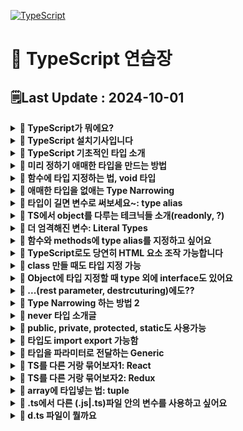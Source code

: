 [![TypeScript](https://img.shields.io/badge/typescript-%23007ACC.svg?style=for-the-badge&logo=typescript&logoColor=white)](https://github.com/MinSungJe/Web_Prac)
# 📝 TypeScript 연습장
## 🗒️Last Update : 2024-10-01
<details>
<summary><b>🤔 TypeScript가 뭐에요?</b></summary>

- JavaScript + Type부분 업그레이드 => TypeScript
    - Dynamic typing을 지원하는 JS에서 type을 엄격하게 체크하도록 변경
        1. 타입 관련 에러를 잡아줌
        2. 에러의 퀄리티가 좋아짐
- JS 문법 그대로 TS에서 사용가능
</details>

<details>
<summary><b>🤔 TypeScript 설치기사입니다</b></summary>

- HTML/CSS/JavaScript
    1. nodejs 설치
    2. VScode 에디터 준비
    3. 터미널 열고 <code>npm install -g typescript</code>
    4. 코드짤 폴더 만들고 에디터로 폴더 오픈
    5. <code>어쩌구.ts</code> 파일 생성 후 코드 작성
    6. <code>tsconfig.json</code> 생성 후 내용 작성
        ```json
        {
            "compilerOptions": {

                "target": "es5", // 'es3', 'es5', 'es2015', 'es2016', 'es2017','es2018', 'esnext' 가능
                "module": "commonjs", //무슨 import 문법 쓸건지 'commonjs', 'amd', 'es2015', 'esnext'
                // -------------- 보통은 여기까지 --------------
                "allowJs": true, // js 파일들 ts에서 import해서 쓸 수 있는지 
                "checkJs": true, // 일반 js 파일에서도 에러체크 여부 
                "jsx": "preserve", // tsx 파일을 jsx로 어떻게 컴파일할 것인지 'preserve', 'react-native', 'react'
                "declaration": true, //컴파일시 .d.ts 파일도 자동으로 함께생성 (현재쓰는 모든 타입이 정의된 파일)
                "outFile": "./", //모든 ts파일을 js파일 하나로 컴파일해줌 (module이 none, amd, system일 때만 가능)
                "outDir": "./", //js파일 아웃풋 경로바꾸기
                "rootDir": "./", //루트경로 바꾸기 (js 파일 아웃풋 경로에 영향줌)
                "removeComments": true, //컴파일시 주석제거 

                "strict": true, //strict 관련, noimplicit 어쩌구 관련 모드 전부 켜기
                "noImplicitAny": true, //any타입 금지 여부
                "strictNullChecks": true, //null, undefined 타입에 이상한 짓 할시 에러내기 
                "strictFunctionTypes": true, //함수파라미터 타입체크 강하게 
                "strictPropertyInitialization": true, //class constructor 작성시 타입체크 강하게
                "noImplicitThis": true, //this 키워드가 any 타입일 경우 에러내기
                "alwaysStrict": true, //자바스크립트 "use strict" 모드 켜기

                "noUnusedLocals": true, //쓰지않는 지역변수 있으면 에러내기
                "noUnusedParameters": true, //쓰지않는 파라미터 있으면 에러내기
                "noImplicitReturns": true, //함수에서 return 빼먹으면 에러내기 
                "noFallthroughCasesInSwitch": true, //switch문 이상하면 에러내기 
            }
        }
        ```
    7. 터미널켜서 <code>tsc -w</code> 입력
        - 브라우저는 무조건 js만 읽을 수 있음
        - 해당 명령어는 ts파일을 js파일로 자동변환해주는 명령어임(컴파일)
        - 컴파일 옵션은 tsconfig.json에서 설정가능
    8. 변환된 js파일을 html에 적용
- React
    - 기존 React 프로젝트에 설치(에러 발생할 수 있음)
        <code>npm install --save typescript @types/node @types/react @types/react-dom @types/jest</code>
    - 그냥 처음부터 React 프로젝트 새로 만들기
        <code>npx create-react-app my-app --template typescript</code>
- Vue
    1. 터미널 열고 <code>vue add typescript</code> -> 라이브러리 설치
    2. vue 파일에서 타입스크립트를 쓰려면 lang 옵션을 켜두고 쓰면 됨
        ```html
        <script lang="ts">
            ...
        </script>
        ```
</details>

<details>
<summary><b>🤔 TypeScript 기초적인 타입 소개</b></summary>

- <b>TypeScript에서는 변수에 타입 지정 가능 = 변수에 실드씌우는 것임</b>
    - <code>변수명 :타입명</code>
        ```ts
        let 이름 :string = 'Min';
        let 나이 :number = 25;
        let 결혼여부 :boolean = false;
        let 널 :null = null;
        let 언디파인드 :undefined = undefined;
        let 회원들: string[] = ['Min', 'Kim']
        let 회원정보:{name: string, age: number} = { name: 'Min', age: 25 }
        ```
    - 장점: 타입이 실수로 변경될 때 에러 내줌
    - 사실.. TypeScript에서 타입지정은 원래 자동으로 됨 -> 타입지정 문법 생략가능
</details>

<details>
<summary><b>🤔 미리 정하기 애매한 타입을 만드는 방법</b></summary>

- ❗<b>Union Type</b>
    - 타입에 |(or) 기호 사용해서 새로운 타입을 만들 수 있음(가변적인 타입)
        ```ts
        let 회원 :number | string = 123;
        let 어레이 :(number|string)[] = [1, '2', 3]
        let 오브젝트 :{a : string|number} = {a : '123'}
        ```
- ❗<b>any Type</b>
    - 모든 자료형을 허용하는 타입(타입실드 해제)
        ```ts
        let 아무거나 :any;
        ```
- ❗<b>unknown Type</b>
    - 모든 자료형을 허용하는 타입2, 하지만 unknown이라는 타입을 부여함
    - 무조건 타입실드를 해제하는게 아니라 any보다 안전성 있음
        ```ts
        let 아무거나2 :unknown;
        ```
</details>

<details>
<summary><b>🤔 함수에 타입 지정하는 법, void 타입</b></summary>

- ❗<b>함수는 파라미터, return값에 타입을 지정할 수 있음</b>
    ```ts
    function 함수(x: 파라미터타입1, y: 파라미터타입2): 리턴타입 {
        return 리턴타입의 자료
    }
    함수(파라미터타입1의 자료형, 파라미터타입2의 자료형)
    ```
- 타입 지정된 파라미터는 함수쓸때 필수로 들어가야 함
    - ❗<b>파라미터가 옵션일 경우 ?을 이용해 옵션으로 선언 가능</b>
        - 들어올 수 있다~란 뜻이긴 한데 ❗<b>정확히는 union 타입으로 undefined랑 결합된거랑 똑같음</b>
        - 함수 파라미터 뿐만 아니라 object내 키값에도 ?를 사용할 수 있음
            ```ts
            function 내함수(x? :number) { 
                
            }
            내함수(); //가능
            내함수(2); //가능

            // 위 함수는 아래 함수랑 똑같은 함수임
            function 내함수(x :number|undefined) {

            }
            ```
- 함수에서 어떤 값을 return하지 않는 함수의 경우 return값 타입에 void 지정 가능
    - 실수로 return 하는 것을 막아줄 수 있음
        ```ts
        function 내함수(x :number) :void { 
            return x * 2 // void인데 뭔가 return하려고 하니까 여기서 에러남 
        }
        ```
</details>

<details>
<summary><b>🤔 애매한 타입을 없애는 Type Narrowing</b></summary>

- ❗<b>어떤 변수가 타입이 아직 불확실하면 if문 등으로 Narrowing 해줘야 조작 가능!</b>
    - 예를 들어 애매한 타입에 조작을 하는 경우가 있음
        ```ts
        function 내함수(x :number | string){
            return x + 1 // Error! 
            // number|string 이라는 타입엔 number를 더할 수 없기 때문
        }
        ```
- Narrowing 방법은 다음과 같음
    - 그냥 현재 변수의 타입이 뭔지 특정지을 수 있기만 하면 다 인정해줌
        - <code>if (typeof 변수 === '타입명') {}</code>
            - TS에선 함수 안에서 if문 쓸때 마지막 else문 없으면 에러날 수 있음
        - <code>속성명 in 오브젝트자료</code>
        - <code>인스턴스 instanceof 부모class</code>
    - 아니면 assertion 문법(타입 덮어쓰기)
        1. Narrowing 할 때 씀: 타입을 변경할 때 쓰는게 아님, 에러남
        2. 무슨 타입이 들어올지 100% 확실할 때 쓰셈
        3. 대표적인 사용처
            - 왜 타입에러가 나는지 정말 모르겠는 상황에 임시 에러해결용
            - 내가 어떤 타입이 들어올지 정말 확실하게 알고 있는데 컴파일러 에러가 방해할 때
        - 사용법: <code>변수 as 타입명</code>
        - 옛날 as문법: <code>&lt;number&gt;이름</code>: html 태그랑 헷갈려서 안 씀
</details>

<details>
<summary><b>🤔 타입이 길면 변수로 써보세요~: type alias</b></summary>

- ❗<b>타입이 너무 길면 변수에 담아쓸 수 있음 => type alias(=별명)</b>
    - type 변수 작명 관습: 일반 변수랑 차이점을 만들기 위해 영어 대문자로 시작
        ```ts
        type Animal = string | number | undefined;
        let 동물 :Animal;
        ```
    - object 타입도 저장 가능
        ```ts
        type 사람 = {
            name : string,
            age : number,
        }

        let teacher :사람 = { name : 'john', age : 20 } 
        ```
    - type 키워드 여러 개를 합칠 수 있음
        - 일반적인 방법으로 <code>|</code>(or) 연산자 활용
            ```ts
            type Name = string;
            type Age = number;
            type NewOne = Name | Age; 
            ```
        - object에 지정한 타입의 경우에도 합치기(=extend) 가능: <code>&</code>(and) 연산자 활용
            ```ts
            type PositionX = { x: number };
            type PositionY = { y: number };
            type XandY = PositionX & PositionY
            let 좌표 :XandY = { x : 1, y : 2 }
            ```
    - type 키워드는 재정의 불가
        ```ts
        type Name = string;
        type Name = number; // 에러남
        ```
</details>

<details>
<summary><b>🤔 TS에서 object를 다루는 테크닉들 소개(readonly, ?)</b></summary>

- readonly
    - const 자료는 원래 재할당이 불가능한 자료임
    - 하지만 const로 object를 선언하면 그 안의 값을 변경하는 걸 막지 않음
    - 이걸 막는 키워드: <code>readonly</code>
        ```ts
        type User = {
            readonly name : string,
        }

        let 유저: User = {
            name : '민성제'
        }

        유저.name = '성민제' // readonly라서 에러남
        ```
- ?
    - 함수 파라미터랑 비슷하게 object의 키값에도 ?를 사용할 수 있음
    - <code>타입?</code> = <code>타입 | undefined</code>
        ```ts
        type Square = {
            color? : string,
            width : number,
        }

        let 네모2 :Square = { 
            width : 100 
        }
        ```
</details>

<details>
<summary><b>🤔 더 엄격해진 변수: Literal Types</b></summary>

- 특정한 값만 넣을 수 있는 타입을 만들 수 있음!: Literal Types
- 사용법
    ```ts
    let 이름: 'MinSungJe';
    ```
- 쓰는 이유
    - 변수가 뭐가 들어올지 더 엄격하게 관리 가능
    - VSCode의 기능에 의해 자동완성 가능
    - const 변수의 업그레이드 버전이라고 볼 수 있음
        - const 변수는 값을 바꿀 수 없지만, 다른 옵션을 부여할 수 없음
        - Literal Type은 |(or) 연산자의 사용이 가능하므로 옵션부여 가능
            ```ts
            let 방향: 'left' | 'right';
            방향 = 'left'; // left 또는 right만 가능(옵션 부여)
            ```
- Literal Type은 함수 파라미터에도 당연히 사용가능
    - 이 때, 변수처럼 쓸 수 있다해서 ❗<b>함수 파라미터에 해당 타입을 맞추라고 한거지 해당 자료를 넣으라고 한 게 아니란 거에 유의!</b>
        ```ts
        var 자료 = {
            name : 'kim'
        }

        function 내함수(a : 'kim') {}
        
        // 에러남, 'kim'이라는 타입만 받는데 string을 넣었기 때문
        내함수(자료.name)
        ```
    - 이에 대한 해결책으로는 3가지가 있음
        1. object 만들 때 object안의 요소에 대한 타입 미리 정하기
        2. assertion을 써서 강제로 타입부여
        3. <code>as const</code>를 object에 붙이기
        - ❗<b><code>as const</code>는 object를 마치 const처럼 절대 변경할 수 없는 값으로 박제</b>하는 효과임
            1. object내 key값들의 타입을 value(Literal Type)로 바꿔줌
            2. object 안에 있는 모든 속성을 readonly로 바꿔줌(변경하면 에러)
                ```ts
                var 자료 = {
                    name : 'kim'
                } as const; // as const 추가

                function 내함수(a : 'kim') {}
                내함수(자료.name) // 에러 안남
                ```
</details>

<details>
<summary><b>🤔 함수와 methods에 type alias를 지정하고 싶어요</b></summary>

- function type도 type alias로 저장이 가능함
    ```ts
    type NumOut = (x: number, y: number ) => number;
    ```
- 저장된 function type을 사용하고 싶다면 함수선언식이 아닌 함수표현식으로 함수를 작성해야 함
    ```ts
    type NumOut = (x: number, y: number ) => number;
    function Numout() { return x+y } // 함수선언식, type alias 적용 불가능
    let 함수이름작명: NumOut = function(x,y){
        return x + y
    } // 함수표현식
    ```
- methods(오브젝트 안 함수) 안에도 타입지정 가능
    ```ts
    type Member = {
        name : string,
        age : number,
        plusOne : ( x :number ) => number,
        changeName : () => void
    }

    let 회원정보: Member = {
        name : 'kim',
        age : 30,
        plusOne (x){
            return x + 1
        },
        changeName : () => {
            console.log('안녕')
        }
    }
    
    회원정보.plusOne(1);
    회원정보.changeName();
    ```
</details>

<details>
<summary><b>🤔 TypeScript로도 당연히 HTML 요소 조작 가능합니다</b></summary>

- TS는 JS에 type을 더한 것 뿐이므로 당연히 JS처럼 HTML 요소를 다룰 수 있음
- 근데 JS 쓰듯이 그냥 쓰면 에러남
    - <code>querySelector()</code>로 찾은 요소는 해당하는 요소가 없을 수 있기 때문에 type이 <code>Element|null</code>인 Union Type임
    - 근데 <b>요소를 조작하려면 Union 타입이 아닌 Element 타입으로 Narrowing 시켜야 함!</b>
        ```ts
        let 제목 = document.querySelector('#title');
        제목.innerHTML = '반갑소' // 에러, Narrowing 필요
        ```
- HTML 조작 시 narrowing 과정 5가지
    1. <code>제목 != null</code>로 narrowing
        ```ts
        let 제목 = document.querySelector('#title');
        if (제목 != null) {
            제목.innerHTML = '반갑소'
        }
        ```
    2. ❗<b><code>instanceof</code>로 narrowing</b>: 더 좋은 방법임
        ```ts
        let 제목 = document.querySelector('#title');
        if (제목 instanceof HTMLElement) { // 해당 클래스의 instance인지 확인하는 키워드
            제목.innerHTML = '반갑소'
        }
        ```
    3. assertion으로 사기치기
        ```ts
        let 제목 = document.querySelector('#title') as HTMLElement;
        제목.innerHTML = '반갑소'
        ```
    4. optional chaining 연산자: 왼쪽에 있는 object 자료 안에 .innerHTML이 있으면 그거 쓰고 없으면 undefined 남겨주세요~
        ```ts
        let 제목 = document.querySelector('#title');
        if (제목?.innerHTML != undefined) { // optional chaining
            제목.innerHTML = '반갑소'
        }
        ```
    5. 그냥 tsconfig의 strict 설정 false로 끄기
- HTML 조작 시 주의점
    - ❗<b>HTML 요소를 <code>instanceof</code>로 narrowing 할 때 해당 태그에 맞는 상세타입으로 narrowing 해줘야함!</b>
        - a -> HTMLAnchorElement
        - img -> HTMLImageElement
        - h4 -> HTMLHeadingElement
        - 기타등등..
    - 이벤트리스너 붙일 때 optional chaining 신문법 사용 가능
        ```ts
        let 버튼 = document.getElementById('button');

        // 버튼에 addEventListener 있으면 붙여주고 없으면 undefined로 남겨줘
        버튼?.addEventListener('click', function(){
            console.log('안녕')
        }) 
        ```
</details>

<details>
<summary><b>🤔 class 만들 때도 타입 지정 가능</b></summary>

- class 필드 타입 지정 가능
- 필드 값에 미리 선언해둬야 constructor에서 사용 가능
- Prototype 함수(필드와 똑같은 위치에서 선언)에 타입지정 가능
- 당연히 함수 관련된 rest parameter, default parameter 사용 가능
    ```ts
    class Person {
        data: number = 0 // 필드 타입 지정 가능
        name: string; // 필드값에 미리 선언해둬야 constructor 사용 가능
        constructor(파라미터: string) { // 파라미터에도 타입지정 가능
            this.name = 파라미터
        }

        // 프로토타입 함수에도 타입지정 가능
        함수(a: string): void {
            console.log('프로토타입 함수임: '+a)
        }
    }

    let 사람1 = new Person('Min')
    let 사람2 = new Person('Sung')
    사람1.함수('테스트')
    ```
</details>

<details>
<summary><b>🤔 Object에 타입 지정할 때 type 외에 interface도 있어요</b></summary>

- Object에 타입 지정할 때 type 말고도 class처럼 interface를 이용해 지정할 수 있음
    ```js
    // class 선언하듯 interface로 타입선언
    interface Square {
        color: string,
        width: number
    }
    let 네모: Square = {color: 'red', width: 100}
    ```
- ❗<b>interface 장점: extends로 복사가능!</b>
    ```ts
    interface Student {
        name: string
    }
    interface Teacher extends Student {
        age: number
    }

    let 학생: Student = { name: 'Min' }
    let 선생: Teacher = { name: 'Min', age: 20 }
    ```
    - 만약 extends 쓸 때 중복속성 발생하면 에러로 잡아줌
- 사실 type도 & 기호(intersection type)을 이용해 비슷하게 장점구현 가능
    - & 기호(intersection type): 두 타입을 전부 만족하는 타입
        ```ts
        type Animal = { name: string };
        type Cat = { age: number } & Animal
        ```
    - 만약 &로 연결할 때 중복속성 발생하면 미리 에러가 안나므로 주의
- type과 interface의 차이점
    - ❗<b>interface는 중복선언 가능하지만, type은 중복선언 불가능</b>
        - interface를 중복선언하면 두 interface가 합쳐진다!! (유연)
            - 외부 라이브러리같은 경우 interface 많이 씀
            - 추후에 해당 타입에 뭐 더하는게 쉬움
        - type은 중복선언하면 에러가 발생한다. (엄격)
</details>

<details>
<summary><b>🤔 ...(rest parameter, destrcuturing)에도??</b></summary>

- rest parameter에도 타입지정가능: Array 형태로 들어오므로 Array 식으로 선언
    ```ts
    function 함수(...a: (number|string)[]) {
        console.log(a)
    }
    함수(1,2,3,4,5,6,'히히')
    ```
- destructuring 할 때도 타입 지정 가능
    ```ts
    let 오브젝트 = {student: true, age: 20}

    function 함수({student, age}: {student: boolean, age: number}) {
        console.log(student, age)
    }
    함수(오브젝트)
    ```
</details>

<details>
<summary><b>🤔 Type Narrowing 하는 방법 2</b></summary>

- null & undefined 타입 체크하려는 경우
    ```ts
    function 함수(a: string|undefined) {
    if (a && typeof a === 'string') {
            // a가 undefined면 조건문 실행 X / string이면 조건문 실행 O
        }
    }
    ```
- typeof 연산자는 number, string, boolean, object 등의 기본적인 타입만 판정가능
- ❗<b>in 키워드로 object narrowing 가능</b>
    - <code>속성명 in 오브젝트자료</code>
        ```ts
        type Fish = {swim: string};
        type Bird = {fly: string};

        function 함수(animal: Fish|Bird) {
            if ('swim' in animal) { // Fish라고 Narrowing 됨
                let 변수 = animal.swim
            }
        }
        ```
- ❗<b>object 두개가 비슷하면 부모 class가 누군지 물어봐서 narrowing 가능</b>
    - <code>오브젝트명 instanceof 부모class</code>
        ```ts
        let 날짜 = new Date()
        if (날짜 instanceof Date) {
            // Date의 인스턴스일때 실행됨
        }
        ```
- ❗<b>비슷한 object 타입일 경우 literal type 강제로 만들어두면 도움됨</b>
    ```ts
    type Car = {
        wheel: '4개',
        color: string
    }

    type Bike = {
        wheel: '2개'
        color: string
    }

    function 함수(x: Car|Bike) {
        if (x.wheel === '4개') {
            // 리터럴 타입을 이용해 Car타입만 통과되도록 Narrowing
        }
    }
    ```
- ❗<b>결론: 논리적으로 이 타입인지 특정지을 수 있으면 Narrowing으로 인정해줌</b>
</details>

<details>
<summary><b>🤔 never 타입 소개글</b></summary>

- ❗<b>never: 코드를 이상하게 짜면 출몰하는 타입</b>
    1. 뭔가 이상한 narrowing
    2. 어떤 함수표현식(에러내뿜는함수)은 return 타입이 자동으로 never
        ```ts
        let 함수 = () => {
            throw new Error() {

            }
        }
        ```
- function return 값이 다음과 같을 경우 붙일 수도 있음
    1. return 값이 없어야 함
    2. endpoint가 없어야 함
        - 사실 모든 함수는 <code>return undefined</code>를 가지고 있음
        - 따라서 어떤 함수가 절대 끝나지 않아야 함
            1. 에러가 나는 함수
            2. 반복문이 멈추지 않는 함수
- 그럼 이거를 어디다가 써요?
    - 대부분 쓸데 없음: void로 대체 가능
    - 근데 몇몇 경우에 출몰하는 경우가 있으므로 알아만 두자~
</details>

<details>
<summary><b>🤔 public, private, protected, static도 사용가능</b></summary>

- 타입스크립트는 객체 지향 언어에 사용하는 public, private, protected, static 키워드 사용 가능
- 이 키워드를 쓰면 constructor 안에서 `this.name = name` 같은거 생략가능
    ```ts
    // 수정 전
    class Person { 
        name;
        constructor ( name: string ){  
            this.name = name;
        } 
    }
    let 사람1 = new Person('Min')

    // 수정 후
    class Person { 
        constructor ( public name: string ){  

        } 
    }
    let 사람1 = new Person('Min')
    ```
- <b>public</b>
    - class 안의 원하는 속성 왼쪽에 붙이면 그 속성은 아무데서나 수정 가능
        ```ts
        class User {
        public name: string;

        constructor(){
                this.name = 'kim';
            }
        }

        let 유저1 = new User();
        유저1.name = 'park';  //가능
        ```
        - 사실 속성을 그냥 만들면 public이 왼쪽에 몰래 부여됨
        - (참고) public 키워드는 class 내 prototype 함수에도 붙일 수 있음
- <b>private</b>
    - class 안의 원하는 속성 왼쪽에 붙이면 ❗<b>그 속성은 무조건 class {} 안에서만 수정 가능</b>
    - class 안에서만 사용하고 싶은 중요한 변수나 속성에 사용(안전장치)
    - 외부에서 수정하면 안되는 변수나 속성에 사용
        ```ts
        class User {
        public name: string;
        private familyName: string;  

        constructor() {
                this.name = 'SungJe';
                let hello = this.familyName + 'Min'; // 가능
            }
        }

        let 유저1 = new User();
        유저1.name = 'MinJe';  // 가능
        유저1.familyName = 'Kim'; // 에러남
        ```
    - private 부여된 속성을 class 밖에서 수정해야할 경우
        1. class 안에 private 속성을 수정하는 함수를 만들고(setter)
        2. 외부에서 함수를 실행시키면 됨
- <b>protected</b>
    - class 안의 원하는 속성 왼쪽에 붙이면 private랑 비슷하게 class {} 안에서만 사용가능
    - private랑 다른 점은 `extends`된 class {} 안에서도 사용가능
        ```ts
        class User {
            protected x = 10
        }

        class NewUser extends User {
            doThis() {
                this.x = 20 // 사용가능
            }
        }
        ```
- <b>static</b>
    - class 안의 원하는 속성 왼쪽에 붙이면 부모 class에 직접 부여됨
    - class로 만든 자식에게 물려주지 않음, extends 하면 잘 따라옴
    - 특정 속성을 숨길 때 사용 가능하지만.. 그럴거면 private, protected 쓰는게 나음
    - 위 3가지 속성과 동시에 사용 가능
        ```ts
        class User {
            public static x = 10
            y = 20
        }

        let 자식 = new User()
        console.log(자식) // x가 나오지 않음
        console.log(User.x) // x가 출력됨
        ```
</details>

<details>
<summary><b>🤔 타입도 import export 가능함</b></summary>

- 타입도 JS import/export 하는 것 처럼 내보내고 불러낼 수 있음
    ```ts
    // (a.ts)
    export type Name = string

    // (index.ts)
    import {Name} from './a'
    let 변수: Name = 'Sung'
    ```
- 예전에는 import/export 문법이 없어서 파일을 여러개 불러왔었음
    - 변수명이 겹치는 경우 발생
    - ❗<b>그래서 외부 파일에서 사용하지 않을 변수들을 감췄음: namespace</b>
        ```ts
        // (a.ts)
        namespace 네임스페이스 {
            export type Name = string | number;
        }

        // (index.ts)
        ///<reference path='./a.ts'/> // 불러오는 방법임
        let 변수: 네임스페이스.Name = 'Sung'
        ```
        - type 뿐만 아니라 interface도 감출 수 있음
        - 옛날에는 `namespace` 대신 `module`이었음
</details>

<details>
<summary><b>🤔 타입을 파라미터로 전달하는 Generic</b></summary>

- ❗<b>`function 함수<사용할타입명>() {}`으로 타입을 파라미터로 전달가능!</b>
- 사용하는 일례
    ```ts
    function 함수(x: unknown[]) {
        return x[0];
    }

    let a = 함수([4,2])
    console.log(a + 1) // 오류남: unknown + number을 하려 했기 때문 
    ```
    ```ts
    // MyType이라는 이름으로 타입을 파라미터로 전달
    function 함수<MyType>(x: MyType[]) :MyType {
        return x[0];
    }

    let a = 함수<number>([4,2])
    let b = 함수<string>(['kim', 'park'])
    ```
- 보통 `<T>`같은걸로 많이 함
- ❗<b>Generic에 들어가는 타입을 제한할 수 있음</b>
    ```ts
    function 함수<MyType extends number>(x: MyType) {
        return x - 1
    }

    let a = 함수<number>(100) // number로 제한
    ```
- 커스텀 타입도 extends 가능: 특정 속성을 가지고 있는 지 체크 가능!
    ```js
    interface lengthCheck {
        length : number
    }
    function 함수<MyType extends lengthCheck>(x: MyType) {
        return x.length
    }

    let a = 함수<string>('hello')  // 가능
    let a = 함수<number>(1234) // 에러남
    ```
- (참고) class, 타입변수도 타입을 파라미터로 전달 가능
</details>

<details>
<summary><b>🤔 TS를 다른 거랑 묶어보자1: React</b></summary>

- 설치: `npx create-react-app 프로젝트명 --template typescript`
- `.tsx`: jsx 문법을 쓰는 파일의 확장자
- `.ts`: 일반 파일
- ❗<b>잘 쓰는 법</b>
    1. 일반변수, 함수 만들 때 타입지정 잘하자
    2. JSX(html 요소)를 표현하는 타입이 있음!: `JSX.Element`
        ```tsx
        let 박스 :JSX.Element = <div></div>
        ```
    3. component 만들 때 타입지정 가능: 파라미터, return값
        ```tsx
        function Profile(): JSX.Element {
            return (
                <div>프로필인데요</div>
            )
        }
        ```
    4. component props 타입지정: props는 object 형식으로 전달받는다!
        ```tsx
        // (너무 길면 항상 type alias 사용가능한걸 절대 기억해)
        function Profile(props: {name: string}): JSX.Element {
            return (
                <div>{props.name} 프로필인데요</div>
            )
        }
        ```
    5. useState 타입지정
        ```tsx
        // 처음값에 따라 타입지정 자동으로 되므로 신경 안써도 됨
        let [user, setUser] = useState('kim')

        // 근데 string|number 타입을 넣고 싶으면 Generic 문법 사용
        let [user, setUser] = useState<string|number>('kim')
        ```
</details>

<details>
<summary><b>🤔 TS를 다른 거랑 묶어보자2: Redux</b></summary>

- ❗<b>Redux(전역 상태 관리 라이브러리)</b>
    1. 모든 컴포넌트가 state 공유 가능
    2. 수정방법을 파일 한 곳에 정의해둠: 오류가 났을 때 하나 파일만 들여다보면 됨
- 설치방법: `npm install redux react-redux`
- redux에서 만드는 거는 두가지 -> ❗<b>여기에 똑같이 변수와 함수정의에 타입지정하면 됨!</b>
    1. 모든 컴포넌트가 공유할 state(변수)
        ```tsx
        const 초기값: {count: number}  = { count: 0 };
        ```
    2. 미리 정의할 state 수정방법(함수)
        ```tsx
        // 인자: state, action을 인자로 받음
        // state: 위에서 타입지정했으면 알아서 
        // action: 수정요청(dispatch())날릴 때 거기 넣는 파라미터랑 같음
        // action.type을 string으로 쓰기 때문에 그걸 타입지정
        function reducer(state = 초기값, action: {type: string}) {
            if (action.type === '증가') {
                return { count : state.count + 1 }
            } else if (action.type === '감소'){
                return { count : state.count - 1 }
            } else {
                return initialState
            }
        }
        ```
- redux로 만들어 둔 state를 컴포넌트에서 쓰는 법
    - 꺼내는 요즘 문법: `useSelector()` 훅 사용
        - 타입은 정의한 곳에서 import
    - 수정하는 요즘 문법: `dispatch()` 사용
        - 타입은 redux에서 제공하는 타입 사용
- (참고) <b>@reduxjs/toolkit 쓰면 redux의 더러운 if-else문을 `createSlice()`라는 함수로 정리할 수 있음</b>
    - 설치방법: `npm install @reduxjs/toolkit`
    - state, reducer를 object로 정리할 수 있음 -> slice
    - 함수라 보기 좋음
    - stat 수정 시 사본만들 필요가 없음
    - action은 `PayloadAction`을 redux toolkit에서 import해서 타입지정 하면 됨
</details>

<details>
<summary><b>🤔 array에 타입넣는 법: tuple</b></summary>

- 지금까지 array에 타입 지정한 방법
    ```ts
    let 멍멍: (string|boolean)[] = ['dog', true]
    ```
- ❗<b>tuple타입을 이용하면 위치와 순서까지 고려한 타입지정 가능!</b>
    - 사용법
        ```ts
        // 첫 번째
        let 멍멍: [string, boolean] = ['dog', true]
        ```
    - tuple 안에 옵션 표시 가능, 맨 뒤쪽에서만 사용 가능
        ```ts
        let 멍멍: [string, boolean?] = ['dog'] // boolean값이 들어와도 되고 들어오지 않아도 됨
        ```
    - 함수에서 쓰는 tuple(Rest parameter 타입지정 시)
        ```ts
        function 함수(...x: [number, string]) {
            console.log(x)
        }
        함수(1, '2')
        ```
    - array 합칠 때 spread 연산자 쓰는 데 이때 타입지정은?: 똑같이 rest parameter 쓰듯이 쓰면 됨
        ```ts
        let arr = [1,2,3]
        let arr2: [number, number, ...number[]] = [4,5, ...arr]
        ```
</details>

<details>
<summary><b>🤔 .ts에서 다른 (.js|.ts)파일 안의 변수를 사용하고 싶어요</b></summary>

- .js의 변수를 .ts에서 이용하고 싶음
    - 일반 html, css, js 개발 시 그냥 `<script src="">`
    - ts에서 갖다쓰면 오류는 나지만 잘 실행은 됨. ❗<b>오류 거슬린다면 `declare` 키워드 사용</b>
        - <b>`declare`</b>: 변수를 재정의하는 키워드
            ```ts
            declare let a: number
            ```
        - 힌트를 주는 느낌
        - jQuery 같은 JS 외부 라이브러리를 불러올 때 재정의로 오류를 없애는 용도

- .ts의 변수를 .ts에서 이용하고 싶음
    - 당연히 import, export
    - 근데 import, export 안해도 되긴 함: ❗<b>모든 ts 파일은 ambient module(글로벌 모듈)로 선언되기 때문</b>
        - ts 파일 끼리 서로 공유됨
        - 그래서 특정 키워드는 
    - ❗<b>ts파일을 ambient 모듈이 아니라 로컬 모듈로 만드는 법: import, export 키워드를 하나 추가해두면 됨</b>
        - ❗<b>이렇게 만든 로컬 모듈 안에서 전역 변수 만들고 싶으면 `declare global {}`</b>
            ```ts
            //(data.ts)
            export {}; // 로컬 모듈로 만들어줌
            type Age = number;
            let 나이: Age = 25;
            declare global {
                let 이름: string = 'Min' // 여기 안에 있는건 전역변수임
            }
            ```
</details>

<details>
<summary><b>🤔 d.ts 파일이 뭘까요</b></summary>

- ❗<b>`~~~.d.ts`: 타입정의 보관용 파일임!</b>
- ts 파일에 타입정의가 너무 길면 d.ts 파일 만들기도 함
- 여러 타입을 정의하고 import/export하면 됨
    ```ts
    // (~~~.d.ts)
    export type Age = number;
    export interface Person { name: string, age: number}
    ```
- 모든 타입을 정의해놓은 레퍼런스용으로 d.ts파일 쓰는 법
    - `tsconfig.json`의 옵션값을 바꾸면 됨!: `"declaration": true`
    ```json
    (tsconfig.json)
    {
        "compilerOptions": {
            "target": "es5",
            "module": "es6",
            "declaration": true, // 요거 쓰면 됨
        }
    }
    ```
- d.ts 파일 용도
    1. 타입정의 따로 보관할 파일이 필요할 때
    2. 타입 레퍼런스 생성하고 싶을 때 tsconfig 변경하고 생성
- (참고) d.ts 파일은 자동으로 글로벌 모듈이 되는게 아니므로 export, import해야 함
    - d.ts파일을 글로벌 모듈로 만드는 법: `tsconfig.json`에 `"typeRoots": ["./types"]` 추가하고 해당 폴더 만들어서 쓰면 됨
- 외부라이브러리 쓸 때 타입정의 안되어있다면 Definitely Typed github 레포지토리나 타입스크립트 공식홈페이지 가서 원하는 타입파일 다운받아 갖다쓰면 됨
    - ❗<b>node_modules/@types 폴더에 있는 타입들은 자동으로 글로벌 모듈이 됨</b>
    - typeRoots 옵션이 있다면 자동으로 읽어들일 수 없으므로 주의
</details>